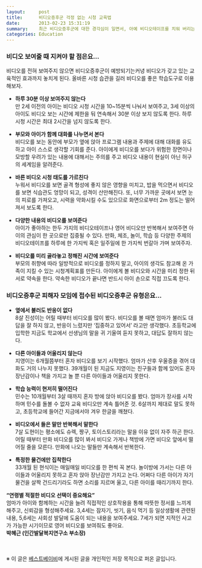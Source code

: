 ```yaml
---
layout:     post
title:      비디오증후군 걱정 없는 시청 교육법
date:       2013-02-23 15:31:19
summary:    최근 비디오증후군에 대한 경각심이 일면서, 아예 비디오테이프를 치워 버리는 엄마들이 늘고 있다. 하지만 아이들이 영상을 통해 얻어낸 간접경험은 지적 능력을 키우는 데 큰 도움이 된다. 비디오테이프, 아이들에게 효과 높게 보여주는 노하우.
categories: Education
---
```


### 비디오 보여줄 때 지켜야 할 점은요…
비디오를 전혀 보여주지 않으면 비디오증후군이 예방되기는커녕 비디오가 갖고 있는 교육적인 효과까지 놓치게 된다. 올바른 시청 습관을 길러 비디오를 좋은 학습도구로 이용해보자.

* **하루 30분 이상 보여주지 않는다**      
만 2세 이전의 아이는 비디오 시청 시간을 10~15분씩 나눠서 보여주고, 3세 이상의 아이도 비디오 보는 시간에 제한을 둬 연속해서 30분 이상 보지 않도록 한다. 하루 시청 시간은 최대 2시간을 넘지 않도록 한다.

* **부모와 아이가 함께 대화를 나누면서 본다**      
비디오를 보는 동안에 부모가 옆에 앉아 프로그램 내용과 주제에 대해 대화를 유도하고 아이 스스로 생각할 기회를 준다. 아이에게 비디오를 보다가 위험한 장면이나 모방할 우려가 있는 내용에 대해서는 주의를 주고 비디오 내용이 현실이 아닌 허구의 세계임을 알려준다.

* **바른 비디오 시청 태도를 가르친다**      
누워서 비디오를 보면 골격 형성에 좋지 않은 영향을 미치고, 밥을 먹으면서 비디오를 보면 식습관도 엉망이 되고, 성격이 산만해진다. 또, 너무 가까운 곳에서 보면 눈의 피로를 가져오고, 시력을 약화시킬 수도 있으므로 화면으로부터 2m 정도는 떨어져서 보도록 한다.

* **다양한 내용의 비디오를 보여준다**      
아이가 좋아하는 한두 가지의 비디오테이프나 영어 비디오만 반복해서 보여주면 아이의 관심이 한 곳으로만 집중될 수 있다. 만화, 체조, 놀이, 학습 등 다양한 주제의 비디오테이프를 하루에 한 가지씩 혹은 일주일에 한 가지씩 번갈아 가며 보여주자.

* **비디오를 미리 골라놓고 정해진 시간에 보여준다**      
부모의 취향에 따라 일방적으로 비디오를 정하지 말고, 아이의 생각도 참고해 온 가족이 지킬 수 있는 시청계획표를 만든다. 아이에게 볼 비디오와 시간을 미리 정한 뒤 서로 약속을 한다. 약속한 비디오가 끝나면 반드시 아이 손으로 직접 끄도록 한다.


### 비디오증후군 피해자 모임에 접수된 비디오증후군 유형은요…

* **옆에서 불러도 반응이 없다**      
8살 진성이는 어릴 때부터 비디오를 많이 봤다. 비디오를 볼 때면 엄마가 불러도 대답을 잘 하지 않고, 반응이 느렸지만 ‘집중하고 있어서’ 라고만 생각했다. 초등학교에 입학한 지금도 학교에서 선생님의 말을 귀 기울여 듣지 못하고, 대답도 잘하지 않는다.

* **다른 아이들과 어울리지 않는다**      
지영이는 6개월쯤부터 혼자 비디오를 보기 시작했다. 엄마가 산후 우울증을 겪어 대화도 거의 나누지 못했다. 39개월이 된 지금도 지영이는 친구들과 함께 있어도 혼자 장난감이나 책을 가지고 놀 뿐 다른 아이들과 어울리지 못한다.

* **학습 능력이 현저히 떨어진다**      
민수는 10개월부터 3살 때까지 혼자 방에 앉아 비디오를 봤다. 엄마가 장사를 시작하며 민수를 돌볼 수 없자 교육 비디오만 계속 틀어준 것. 6살까지 제대로 말도 못하고, 초등학교에 들어간 지금에서야 겨우 한글을 깨쳤다.

* **비디오에서 들은 말만 반복해서 말한다**      
7살 도현이는 평소에도 슈렉, 짱구, 토이스토리라는 말을 이유 없이 자주 하곤 한다. 어릴 때부터 만화 비디오를 많이 봐서 비디오 가게나 책방에 가면 비디오 앞에서 떨어질 줄을 모른다. 만화에 나오는 말들만 계속해서 반복한다.

* **특정한 물건에만 집착한다**      
33개월 된 현식이는 매일매일 비디오를 한 편씩 꼭 본다. 놀이방에 가서는 다른 아이들과 어울리지 못하고 혼자 앉아 장난감만 가지고 논다. 어쩌다 다른 아이가 자기 물건을 살짝 건드리기라도 하면 소리를 지르며 울고, 다른 아이를 때리기까지 한다.



**“연령별 적절한 비디오 선택이 중요해요”**      
엄마가 아이와 함께하는 시간을 늘려 직접적인 상호작용을 통해 따뜻한 정서를 느끼게 해주고, 신뢰감을 형성해주세요. 3,4세는 잠자기, 씻기, 음식 먹기 등 일상생활에 관련된 내용, 5,6세는 사회성 발달에 도움이 되는 내용을 보여주세요. 7세가 되면 지적인 사고가 가능한 시기이므로 영어 비디오를 보여줘도 좋아요.     
**박혜근 (인간발달복지연구소 부소장)**
	
	

<br /><br />
※ 이 글은 [베스트베이비](http://www.ibestbaby.co.kr)에 게시된 글을 개인적인 저장 목적으로 퍼온 글입니다.